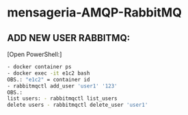 # mensageria-AMQP-RabbitMQ

## ADD NEW USER RABBITMQ:
  
[Open PowerShell:]
```sh
- docker container ps
- docker exec -it e1c2 bash
OBS.: "e1c2" = container id
- rabbitmqctl add_user 'user1' '123'
OBS.: 
list users: - rabbitmqctl list_users
delete users - rabbitmqctl delete_user 'user1'
```
